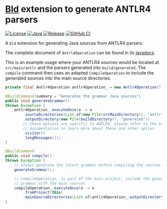 # [Bld](https://github.com/rife2/rife2/wiki/What-Is-Bld) extension to generate ANTLR4 parsers

[![License](https://img.shields.io/badge/license-Apache%20License%202.0-blue.svg)](https://opensource.org/licenses/Apache-2.0)
[![Java](https://img.shields.io/badge/java-17%2B-blue)](https://www.oracle.com/java/technologies/javase/jdk17-archive-downloads.html)
[![Release](https://img.shields.io/github/release/rife2/bld-antrl4.svg)](https://github.com/rife2/bld-antlr4/releases/latest)
[![GitHub CI](https://github.com/rife2/bld-antlr4/actions/workflows/bld.yml/badge.svg)](https://github.com/rife2/bld-antlr4/actions/workflows/bld.yml)

A `bld` extension for generating Java sources from ANTLR4 parsers.

The complete document of `Antrl4Operation` can be found in its [javadocs](https://rife2.github.io/bld-antlr4/rife/bld/extension/Antlr4Operation.html).

This is an example usage where your ANTLR4 sources would be located at
`src/main/antlr` and the parsers generated into `build/generated`. The `compile`
command then uses an adapted `CompileOperation` to include the generated
sources into the main source directories.

```java
private final Antlr4Operation antlr4Operation_ = new Antlr4Operation();

@BuildCommand(summary = "Generates the grammar Java sources")
public void generateGrammar()
throws Exception {
    antlr4Operation_.executeOnce(o -> o
        .sourceDirectories(List.of(new File(srcMainDirectory(), "antlr")))
        .outputDirectory(new File(buildDirectory(), "generated"))
        // these options are specific to ANTLR4, please refer to the extension
        // documentation to learn more about these and other option
        .visitor()
        .longMessages());
}

@BuildCommand
public void compile()
throws Exception {
    // always generate the latest grammar before compiling the sources
    generateGrammar();

    // compileOperation_ is part of the main project, include the generated
    // grammar with the main sources
    compileOperation_.executeOnce(o -> o
        .fromProject(this)
        .mainSourceDirectories(List.of(antlr4Operation_.outputDirectory())));
}
```